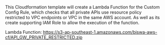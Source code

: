 
This Cloudformation template will create a Lambda Function for the Custom Config Rule, which checks that all private APIs use resource policy restricted to VPC endpoints or VPC in the same AWS account. As well as its create supporting IAM Role to allow the execution of the function.


Lambda Function: https://s3-ap-southeast-1.amazonaws.com/biswa-aws-cf/API_GW_PRIVATE_RESTRICTED.zip 